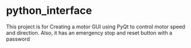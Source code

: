 # python_interface
This project is for Creating a motor GUI using PyQt to control motor speed and direction. Also, it has an emergency stop and reset button with a password 
